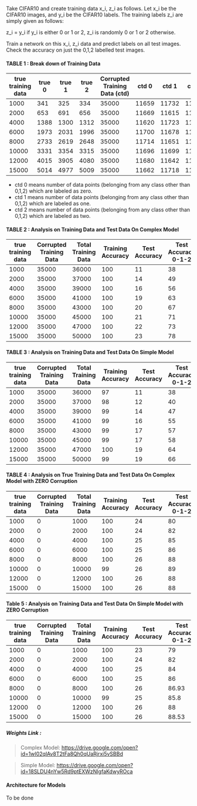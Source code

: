 
Take CIFAR10 and create training data x_i, z_i as follows. Let x_i be the CIFAR10 images, and y_i be the CIFAR10 labels. The training labels z_i are simply given as follows:

z_i = y_i if y_i is either 0 or 1 or 2, z_i is randomly 0 or 1 or 2 otherwise.

Train a network on this x_i, z_i data and predict labels on all test images. Check the accuracy on just the 0,1,2 labelled test images.

#### TABLE 1 : Break down of Training Data 

|true training data  | true 0 | true 1 | true 2 | Corrupted Training Data (ctd) | ctd 0 | ctd 1 | ctd 2| 
|--------------------|--------|--------|--------|-------------------------------|-------|-------|------|
| 1000               | 341    |325     | 334     | 35000                        | 11659 | 11732 | 11609|
| 2000               | 653    | 691    | 656     | 35000                        | 11669 | 11615 | 11716|
| 4000               | 1388   | 1300   | 1312    | 35000                        | 11620 | 11723 | 11657| 
| 6000               | 1973   | 2031   | 1996    | 35000                        | 11700 | 11678 | 11622|
| 8000               | 2733   | 2619   | 2648    | 35000                        | 11714 | 11651 | 11635|  
| 10000              | 3331   | 3354   | 3315    | 35000                        | 11696 | 11699 | 11605|
| 12000              | 4015   | 3905   | 4080    | 35000                        | 11680 | 11642 | 11678|
| 15000              | 5014   | 4977   | 5009    | 35000                        | 11662 | 11718 | 11620|

- ctd 0 means number of data points (belonging from any class other than 0,1,2) which are labeled as zero.
- ctd 1 means number of data points (belonging from any class other than 0,1,2) which are labeled as one.
- ctd 2 means number of data points (belonging from any class other than 0,1,2) which are labeled as two.

#### TABLE 2 : Analysis on Training Data and Test Data On Complex Model

|true training data  | Corrupted Training Data | Total Training Data | Training Accuracy | Test Accuracy | Test Accuracy 0-1-2 | 
|--------------------| ----------------------- | ------------------- | ----------------- |---------------|---------------------|
| 1000               | 35000                   | 36000               | 100               | 11            | 38                  | 
| 2000               | 35000                   | 37000               | 100               | 14            | 49                  | 
| 4000               | 35000                   | 39000               | 100               | 16            | 56                  | 
| 6000               | 35000                   | 41000               | 100               | 19            | 63                  | 
| 8000               | 35000                   | 43000               | 100               | 20            | 67                  |
| 10000              | 35000                   | 45000               | 100               | 21            | 71                  |
| 12000              | 35000                   | 47000               | 100               | 22            | 73                  | 
| 15000              | 35000                   | 50000               | 100               | 23            | 78                  |

#### TABLE 3 : Analysis on Training Data and Test Data On Simple Model


|true training data  | Corrupted Training Data | Total Training Data | Training Accuracy | Test Accuracy | Test Accuracy 0-1-2 | 
|--------------------| ----------------------- | ------------------- | ----------------- |---------------|---------------------|
| 1000               | 35000                   | 36000               | 97              | 11            | 38                  | 
| 2000               | 35000                   | 37000               | 98               | 12            | 40                  | 
| 4000               | 35000                   | 39000               | 99               | 14            | 47                  | 
| 6000               | 35000                   | 41000               | 99               | 16            | 55                  | 
| 8000               | 35000                   | 43000               | 99               | 17            | 57                  |
| 10000              | 35000                   | 45000               | 99               | 17            | 58                  |
| 12000              | 35000                   | 47000               | 100               | 19            | 64                  | 
| 15000              | 35000                   | 50000               | 99               | 19            | 66                  |

#### TABLE 4 : Analysis on True Training Data and Test Data On Complex Model with ZERO Corruption


|true training data  | Corrupted Training Data | Total Training Data | Training Accuracy | Test Accuracy | Test Accuracy 0-1-2 | 
|--------------------| ----------------------- | ------------------- | ----------------- |---------------|---------------------|
| 1000               | 0                   | 1000               | 100               | 24            | 80                  | 
| 2000               | 0                   | 2000               | 100               | 24            | 82                  | 
| 4000               | 0                   | 4000               | 100               | 25            | 85                  | 
| 6000               | 0                   | 6000               | 100               | 25            | 86                  | 
| 8000               | 0                   | 8000               | 100               | 26            | 88                  |
| 10000              | 0                   | 10000               | 99               | 26            | 89                  |
| 12000              | 0                   | 12000               | 100               | 26            | 88                  | 
| 15000              | 0                   | 15000               | 100               | 26            | 88                  |

#### Table 5 : Analysis on Training Data and Test Data On Simple Model with ZERO Corruption

|true training data  | Corrupted Training Data | Total Training Data | Training Accuracy | Test Accuracy | Test Accuracy 0-1-2 | 
|--------------------| ----------------------- | ------------------- | ----------------- |---------------|---------------------|
| 1000               |    0                   | 1000                 | 100               | 23            | 79                  | 
| 2000               |    0                   | 2000                 | 100               | 24            | 82                  | 
| 4000               |    0                   | 4000                 | 100               | 25            | 84                  | 
| 6000               |    0                   | 6000                 | 100               | 25            | 86                  | 
| 8000               |    0                   | 8000                 | 100               | 26            | 86.93                  |
| 10000              |    0                   | 10000                | 99                | 25            | 85.8                  |
| 12000              |    0                   | 12000                | 100               | 26            | 88                  | 
| 15000              |    0                   | 15000                | 100               | 26            | 88.53                  |


##### Weights Link : 
> Complex Model: https://drive.google.com/open?id=1wI02qlAv8T2tFa8Qh0qUaRjrxi5vSBBd

> Simple Model:  https://drive.google.com/open?id=18SLDU4nYw5Rd9ptEXWzNIgfaKdwyROca

#### Architecture for Models
To be done
